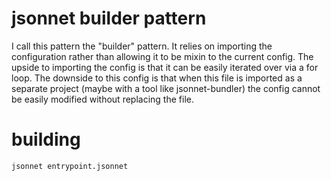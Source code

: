 # jsonnet builder pattern

I call this pattern the "builder" pattern. It relies on importing the configuration rather than allowing it to be mixin to the current config. The upside to importing the config is that it can be easily iterated over via a for loop. The downside to this config is that when this file is imported as a separate project (maybe with a tool like jsonnet-bundler) the config cannot be easily modified without replacing the file.

# building

```
jsonnet entrypoint.jsonnet
```